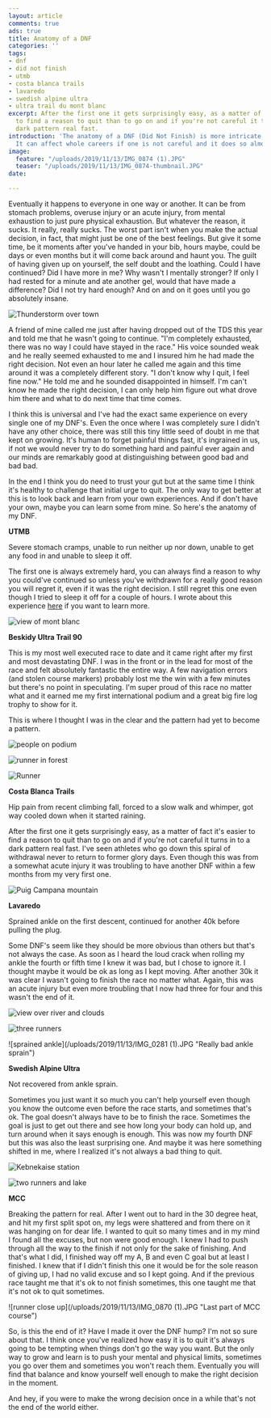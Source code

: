 ```yaml
---
layout: article
comments: true
ads: true
title: Anatomy of a DNF
categories: ''
tags:
- dnf
- did not finish
- utmb
- costa blanca trails
- lavaredo
- swedish alpine ultra
- ultra trail du mont blanc
excerpt: After the first one it gets surprisingly easy, as a matter of fact it's easier
  to find a reason to quit than to go on and if you're not careful it turns into a
  dark pattern real fast.
introduction: 'The anatomy of a DNF (Did Not Finish) is more intricate than one thinks.
  It can affect whole careers if one is not careful and it does so almost unseeingly. '
image:
  feature: "/uploads/2019/11/13/IMG_0874 (1).JPG"
  teaser: "/uploads/2019/11/13/IMG_0874-thumbnail.JPG"
date: 

---
```

Eventually it happens to everyone in one way or another. It can be from stomach problems, overuse injury or an acute injury, from mental exhaustion to just pure physical exhaustion. But whatever the reason, it sucks. It really, really sucks. The worst part isn't when you make the actual decision, in fact, that might just be one of the best feelings. But give it some time, be it moments after you've handed in your bib, hours maybe, could be days or even months but it will come back around and haunt you. The guilt of having given up on yourself, the self doubt and the loathing. Could I have continued? Did I have more in me? Why wasn't I mentally stronger? If only I had rested for a minute and ate another gel, would that have made a difference? Did I not try hard enough? And on and on it goes until you go absolutely insane.

![Thunderstorm over town](/uploads/2019/11/13/IMG_0074.JPG "Thunderstorm rolling in")

A friend of mine called me just after having dropped out of the TDS this year and told me that he wasn't going to continue. "I'm completely exhausted, there was no way I could have stayed in the race." His voice sounded weak and he really seemed exhausted to me and I insured him he had made the right decision. Not even an hour later he called me again and this time around it was a completely different story. "I don't know why I quit, I feel fine now." He told me and he sounded disappointed in himself. I'm can't know he made the right decision, I can only help him figure out what drove him there and what to do next time that time comes.

I think this is universal and I've had the exact same experience on every single one of my DNF's. Even the once where I was completely sure I didn't have any other choice, there was still this tiny little seed of doubt in me that kept on growing. It's human to forget painful things fast, it's ingrained in us, if not we would never try to do something hard and painful ever again and our minds are remarkably good at distinguishing between good bad and bad bad.

In the end I think you do need to trust your gut but at the same time I think it's healthy to challenge that initial urge to quit. The only way to get better at this is to look back and learn from your own experiences. And if don't have your own, maybe you can learn some from mine. So here's the anatomy of my DNF.

**UTMB**

Severe stomach cramps, unable to run neither up nor down, unable to get any food in and unable to sleep it off.

The first one is always extremely hard, you can always find a reason to why you could've continued so unless you've withdrawn for a really good reason you will regret it, even if it was the right decision. I still regret this one even though I tried to sleep it off for a couple of hours. I wrote about this experience [here](http://desolaterunner.com/journal/race-report-utmb-2018/ "Race report utmb 2018") if you want to learn more.

![view of mont blanc](/uploads/2019/11/13/IMG_8154.JPG "View of Mont Blanc")

**Beskidy Ultra Trail 90**

This is my most well executed race to date and it came right after my first and most devastating DNF. I was in the front or in the lead for most of the race and felt absolutely fantastic the entire way. A few navigation errors (and stolen course markers) probably lost me the win with a few minutes but there's no point in speculating. I'm super proud of this race no matter what and it earned me my first international podium and a great big fire log trophy to show for it.

This is where I thought I was in the clear and the pattern had yet to become a pattern.

![people on podium](/uploads/2019/11/13/43031871_2215647272014492_5760988927188008960_o.JPG "Beskidy Ultra Trail podium")

![runner in forest](/uploads/2019/11/13/42918026_1896725840419631_6432022668916031488_o.JPG "Descending in the morning")

![Runner](/uploads/2019/11/13/43062476_2215643495348203_8523210436810637312_o.JPG "Me running Beskidy Ultra Trail")

**Costa Blanca Trails**

Hip pain from recent climbing fall, forced to a slow walk and whimper, got way cooled down when it started raining.

After the first one it gets surprisingly easy, as a matter of fact it's easier to find a reason to quit than to go on and if you're not careful it turns in to a dark pattern real fast. I've seen athletes who go down this spiral of withdrawal never to return to former glory days. Even though this was from a somewhat acute injury it was troubling to have another DNF within a few months from my very first one.

![Puig Campana mountain](/uploads/2019/11/13/IMG_8588.JPG "Puig Campana mountain")

**Lavaredo**

Sprained ankle on the first descent, continued for another 40k before pulling the plug.

Some DNF's seem like they should be more obvious than others but that's not always the case. As soon as I heard the loud crack when rolling my ankle the fourth or fifth time I knew it was bad, but I chose to ignore it. I thought maybe it would be ok as long as I kept moving. After another 30k it was clear I wasn't going to finish the race no matter what. Again, this was an acute injury but even more troubling that I now had three for four and this wasn't the end of it.

![view over river and clouds](/uploads/2019/11/13/IMG_0265.JPG "Lavaredo midpoint")

![three runners](/uploads/2019/11/13/IMG_0115.JPG "Lavaredo recce")

![sprained ankle](/uploads/2019/11/13/IMG_0281 (1).JPG "Really bad ankle sprain")

**Swedish Alpine Ultra**

Not recovered from ankle sprain.

Sometimes you just want it so much you can't help yourself even though you know the outcome even before the race starts, and sometimes that's ok. The goal doesn't always have to be to finish the race. Sometimes the goal is just to get out there and see how long your body can hold up, and turn around when it says enough is enough. This was now my fourth DNF but this was also the least surprising one. And maybe it was here something shifted in me, where I realized it's not always a bad thing to quit.

![Kebnekaise station](/uploads/2019/11/13/IMG_0443.JPG "Kebnekaise station")

![two runners and lake](/uploads/2019/11/13/IMG_0464.JPG "Torneträsk")

**MCC**

Breaking the pattern for real. After I went out to hard in the 30 degree heat, and hit my first split spot on, my legs were shattered and from there on it was hanging on for dear life. I wanted to quit so many times and in my mind I found all the excuses, but non were good enough. I knew I had to push through all the way to the finish if not only for the sake of finishing. And that's what I did, I finished way off my A, B and even C goal but at least I finished. I knew that if I didn't finish this one it would be for the sole reason of giving up, I had no valid excuse and so I kept going. And if the previous race taught me that it's ok to not finish sometimes, this one taught me that it's not ok to quit sometimes.

![runner close up](/uploads/2019/11/13/IMG_0870 (1).JPG "Last part of MCC course")

So, is this the end of it? Have I made it over the DNF hump? I'm not so sure about that. I think once you've realized how easy it is to quit it's always going to be tempting when things don't go the way you want. But the only way to grow and learn is to push your mental and physical limits, sometimes you go over them and sometimes you won't reach them. Eventually you will find that balance and know yourself well enough to make the right decision in the moment.

And hey, if you were to make the wrong decision once in a while that's not the end of the world either.